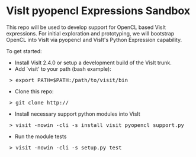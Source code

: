 VisIt pyopencl Expressions Sandbox
================================

This repo will be used to develop support for OpenCL based VisIt expressions.
For initial exploration and prototyping, we will bootstrap OpenCL into VisIt
via pyopencl and VisIt's Python Expression capability.

To get started:

* Install VisIt 2.4.0 or setup a development build of the VisIt trunk.
* Add `visit' to your path (bash example):
<pre>
 > export PATH=$PATH:/path/to/visit/bin
</pre>
* Clone this repo:
<pre>
 > git clone http://
</pre>
* Install necessary support python modules into VisIt
<pre>
 > visit -nowin -cli -s install_visit_pyopencl_support.py
</pre>
* Run the module tests
<pre>
 > visit -nowin -cli -s setup.py test
</pre>
 
